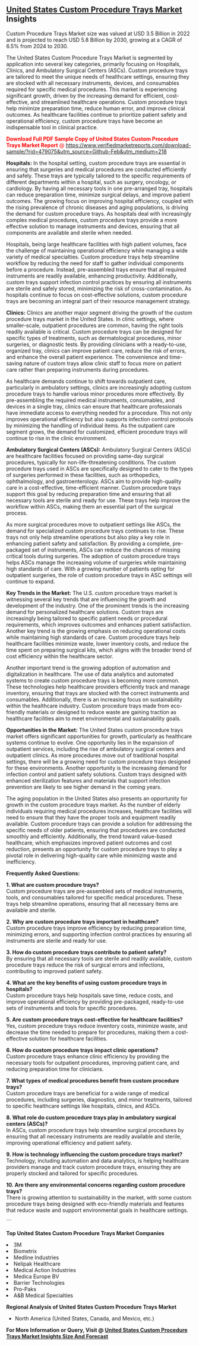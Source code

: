 <h2><a href="https://www.verifiedmarketreports.com/download-sample/?rid=479075&amp;utm_source=Github-Feb&amp;utm_medium=218" target="_blank">United States Custom Procedure Trays Market</a> Insights</h2><p>Custom Procedure Trays Market size was valued at USD 3.5 Billion in 2022 and is projected to reach USD 5.8 Billion by 2030, growing at a CAGR of 6.5% from 2024 to 2030.</p><p> <p>The United States Custom Procedure Trays Market is segmented by application into several key categories, primarily focusing on Hospitals, Clinics, and Ambulatory Surgical Centers (ASCs). Custom procedure trays are tailored to meet the unique needs of healthcare settings, ensuring they are stocked with all necessary instruments, devices, and consumables required for specific medical procedures. This market is experiencing significant growth, driven by the increasing demand for efficient, cost-effective, and streamlined healthcare operations. Custom procedure trays help minimize preparation time, reduce human error, and improve clinical outcomes. As healthcare facilities continue to prioritize patient safety and operational efficiency, custom procedure trays have become an indispensable tool in clinical practice. <p><span class=""><span style="color: #ff0000;"><strong>Download Full PDF Sample Copy of United States Custom Procedure Trays Market Report</strong> @ </span><a href="https://www.verifiedmarketreports.com/download-sample/?rid=479075&amp;utm_source=Github-Feb&amp;utm_medium=218" target="_blank">https://www.verifiedmarketreports.com/download-sample/?rid=479075&amp;utm_source=Github-Feb&amp;utm_medium=218</a></span></p></p> <p><strong>Hospitals:</strong> In the hospital setting, custom procedure trays are essential in ensuring that surgeries and medical procedures are conducted efficiently and safely. These trays are typically tailored to the specific requirements of different departments within a hospital, such as surgery, oncology, or cardiology. By having all necessary tools in one pre-arranged tray, hospitals can reduce preparation time, minimize surgical delays, and improve patient outcomes. The growing focus on improving hospital efficiency, coupled with the rising prevalence of chronic diseases and aging populations, is driving the demand for custom procedure trays. As hospitals deal with increasingly complex medical procedures, custom procedure trays provide a more effective solution to manage instruments and devices, ensuring that all components are available and sterile when needed. <p>Hospitals, being large healthcare facilities with high patient volumes, face the challenge of maintaining operational efficiency while managing a wide variety of medical specialties. Custom procedure trays help streamline workflow by reducing the need for staff to gather individual components before a procedure. Instead, pre-assembled trays ensure that all required instruments are readily available, enhancing productivity. Additionally, custom trays support infection control practices by ensuring all instruments are sterile and safely stored, minimizing the risk of cross-contamination. As hospitals continue to focus on cost-effective solutions, custom procedure trays are becoming an integral part of their resource management strategy.</p> <p><strong>Clinics:</strong> Clinics are another major segment driving the growth of the custom procedure trays market in the United States. In clinic settings, where smaller-scale, outpatient procedures are common, having the right tools readily available is critical. Custom procedure trays can be designed for specific types of treatments, such as dermatological procedures, minor surgeries, or diagnostic tests. By providing clinicians with a ready-to-use, organized tray, clinics can improve patient care, reduce the risk of errors, and enhance the overall patient experience. The convenience and time-saving nature of custom trays allow clinic staff to focus more on patient care rather than preparing instruments during procedures. <p>As healthcare demands continue to shift towards outpatient care, particularly in ambulatory settings, clinics are increasingly adopting custom procedure trays to handle various minor procedures more effectively. By pre-assembling the required medical instruments, consumables, and devices in a single tray, clinics can ensure that healthcare professionals have immediate access to everything needed for a procedure. This not only improves operational efficiency but also supports infection control protocols by minimizing the handling of individual items. As the outpatient care segment grows, the demand for customized, efficient procedure trays will continue to rise in the clinic environment.</p> <p><strong>Ambulatory Surgical Centers (ASCs):</strong> Ambulatory Surgical Centers (ASCs) are healthcare facilities focused on providing same-day surgical procedures, typically for non-life-threatening conditions. The custom procedure trays used in ASCs are specifically designed to cater to the types of surgeries performed in these facilities, such as orthopedics, ophthalmology, and gastroenterology. ASCs aim to provide high-quality care in a cost-effective, time-efficient manner. Custom procedure trays support this goal by reducing preparation time and ensuring that all necessary tools are sterile and ready for use. These trays help improve the workflow within ASCs, making them an essential part of the surgical process. <p>As more surgical procedures move to outpatient settings like ASCs, the demand for specialized custom procedure trays continues to rise. These trays not only help streamline operations but also play a key role in enhancing patient safety and satisfaction. By providing a complete, pre-packaged set of instruments, ASCs can reduce the chances of missing critical tools during surgeries. The adoption of custom procedure trays helps ASCs manage the increasing volume of surgeries while maintaining high standards of care. With a growing number of patients opting for outpatient surgeries, the role of custom procedure trays in ASC settings will continue to expand.</p> <p><strong>Key Trends in the Market:</strong> The U.S. custom procedure trays market is witnessing several key trends that are influencing the growth and development of the industry. One of the prominent trends is the increasing demand for personalized healthcare solutions. Custom trays are increasingly being tailored to specific patient needs or procedural requirements, which improves outcomes and enhances patient satisfaction. Another key trend is the growing emphasis on reducing operational costs while maintaining high standards of care. Custom procedure trays help healthcare facilities minimize waste, lower inventory costs, and reduce the time spent on preparing surgical kits, which aligns with the broader trend of cost efficiency within the healthcare sector. <p>Another important trend is the growing adoption of automation and digitalization in healthcare. The use of data analytics and automated systems to create custom procedure trays is becoming more common. These technologies help healthcare providers efficiently track and manage inventory, ensuring that trays are stocked with the correct instruments and consumables. Additionally, there is an increasing focus on sustainability within the healthcare industry. Custom procedure trays made from eco-friendly materials or designed to reduce waste are gaining traction as healthcare facilities aim to meet environmental and sustainability goals.</p> <p><strong>Opportunities in the Market:</strong> The United States custom procedure trays market offers significant opportunities for growth, particularly as healthcare systems continue to evolve. One opportunity lies in the expansion of outpatient services, including the rise of ambulatory surgical centers and outpatient clinics. As more procedures move out of traditional hospital settings, there will be a growing need for custom procedure trays designed for these environments. Another opportunity is the increasing demand for infection control and patient safety solutions. Custom trays designed with enhanced sterilization features and materials that support infection prevention are likely to see higher demand in the coming years. <p>The aging population in the United States also presents an opportunity for growth in the custom procedure trays market. As the number of elderly individuals requiring medical procedures increases, healthcare facilities will need to ensure that they have the proper tools and equipment readily available. Custom procedure trays can provide a solution for addressing the specific needs of older patients, ensuring that procedures are conducted smoothly and efficiently. Additionally, the trend toward value-based healthcare, which emphasizes improved patient outcomes and cost reduction, presents an opportunity for custom procedure trays to play a pivotal role in delivering high-quality care while minimizing waste and inefficiency.</p> <p><strong>Frequently Asked Questions:</strong></p> <p><strong>1. What are custom procedure trays?</strong><br>Custom procedure trays are pre-assembled sets of medical instruments, tools, and consumables tailored for specific medical procedures. These trays help streamline operations, ensuring that all necessary items are available and sterile.</p> <p><strong>2. Why are custom procedure trays important in healthcare?</strong><br>Custom procedure trays improve efficiency by reducing preparation time, minimizing errors, and supporting infection control practices by ensuring all instruments are sterile and ready for use.</p> <p><strong>3. How do custom procedure trays contribute to patient safety?</strong><br>By ensuring that all necessary tools are sterile and readily available, custom procedure trays reduce the risk of surgical errors and infections, contributing to improved patient safety.</p> <p><strong>4. What are the key benefits of using custom procedure trays in hospitals?</strong><br>Custom procedure trays help hospitals save time, reduce costs, and improve operational efficiency by providing pre-packaged, ready-to-use sets of instruments and tools for specific procedures.</p> <p><strong>5. Are custom procedure trays cost-effective for healthcare facilities?</strong><br>Yes, custom procedure trays reduce inventory costs, minimize waste, and decrease the time needed to prepare for procedures, making them a cost-effective solution for healthcare facilities.</p> <p><strong>6. How do custom procedure trays impact clinic operations?</strong><br>Custom procedure trays enhance clinic efficiency by providing the necessary tools for outpatient procedures, improving patient care, and reducing preparation time for clinicians.</p> <p><strong>7. What types of medical procedures benefit from custom procedure trays?</strong><br>Custom procedure trays are beneficial for a wide range of medical procedures, including surgeries, diagnostics, and minor treatments, tailored to specific healthcare settings like hospitals, clinics, and ASCs.</p> <p><strong>8. What role do custom procedure trays play in ambulatory surgical centers (ASCs)?</strong><br>In ASCs, custom procedure trays help streamline surgical procedures by ensuring that all necessary instruments are readily available and sterile, improving operational efficiency and patient safety.</p> <p><strong>9. How is technology influencing the custom procedure trays market?</strong><br>Technology, including automation and data analytics, is helping healthcare providers manage and track custom procedure trays, ensuring they are properly stocked and tailored for specific procedures.</p> <p><strong>10. Are there any environmental concerns regarding custom procedure trays?</strong><br>There is growing attention to sustainability in the market, with some custom procedure trays being designed with eco-friendly materials and features that reduce waste and support environmental goals in healthcare settings.</p> ```</p><p><strong>Top United States Custom Procedure Trays Market Companies</strong></p><div data-test-id=""><p><li>3M</li><li> Biometrix</li><li> Medline Industries</li><li> Nelipak Healthcare</li><li> Medical Action Industries</li><li> Medica Europe BV</li><li> Barrier Technologies</li><li> Pro-Paks</li><li> A&B Medical Specialties</li></p><div><strong>Regional Analysis of&nbsp;United States Custom Procedure Trays Market</strong></div><ul><li dir="ltr"><p dir="ltr">North America&nbsp;(United States, Canada, and Mexico, etc.)</p></li></ul><p><strong>For More Information or Query, Visit @&nbsp;</strong><strong><a href="https://www.verifiedmarketreports.com/product/custom-procedure-trays-market-size-and-forecast/?utm_source=Github-Feb&amp;utm_medium=218" target="_blank">United States Custom Procedure Trays Market Insights Size And Forecast</a></strong></p></div>
